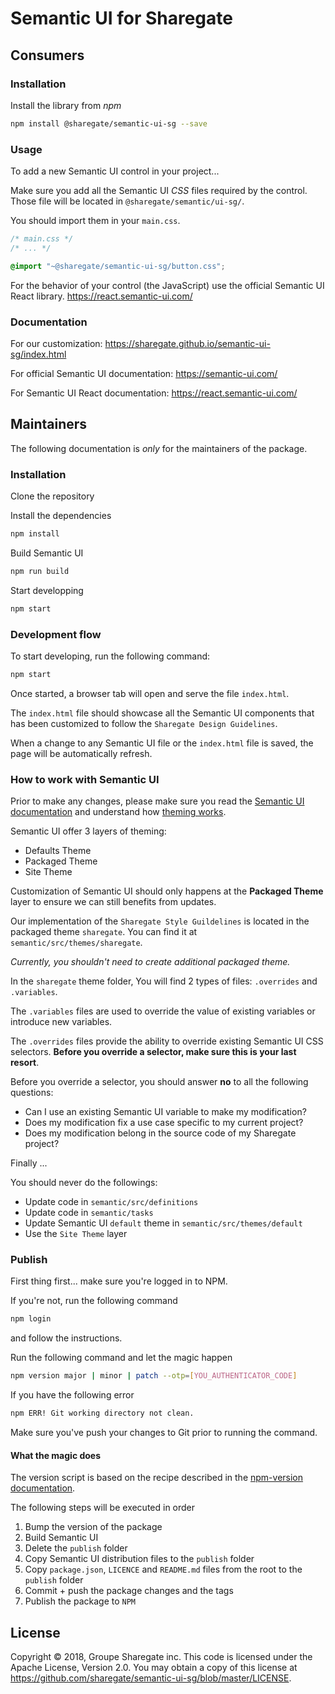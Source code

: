 # Semantic UI for Sharegate

## Consumers

### Installation

Install the library from *npm*

```bash
npm install @sharegate/semantic-ui-sg --save
```

### Usage

To add a new Semantic UI control in your project...

Make sure you add all the Semantic UI *CSS* files required by the control. Those file will be located in `@sharegate/semantic/ui-sg/`.

You should import them in your `main.css`.

```css
/* main.css */
/* ... */

@import "~@sharegate/semantic-ui-sg/button.css";

```

For the behavior of your control (the JavaScript) use the official Semantic UI React library. https://react.semantic-ui.com/

### Documentation

For our customization: https://sharegate.github.io/semantic-ui-sg/index.html

For official Semantic UI documentation: https://semantic-ui.com/

For Semantic UI React documentation: https://react.semantic-ui.com/

## Maintainers

The following documentation is _only_ for the maintainers of the package.

### Installation

Clone the repository

Install the dependencies

```bash
npm install
```

Build Semantic UI

```bash
npm run build
```

Start developping

```bash
npm start
```

### Development flow

To start developing, run the following command:

```bash
npm start
```

Once started, a browser tab will open and serve the file `index.html`.

The `index.html` file should showcase all the Semantic UI components that has been customized to follow the `Sharegate Design Guidelines`.

When a change to any Semantic UI file or the `index.html` file is saved, the page will be automatically refresh.

### How to work with Semantic UI 

Prior to make any changes, please make sure you read the [Semantic UI documentation](https://semantic-ui.com/) and understand how [theming works](https://semantic-ui.com/usage/theming.html).

Semantic UI offer 3 layers of theming:
- Defaults Theme
- Packaged Theme
- Site Theme

Customization of Semantic UI should only happens at the **Packaged Theme** layer to ensure we can still benefits from updates.

Our implementation of the `Sharegate Style Guildelines` is located in the packaged theme `sharegate`. You can find it at `semantic/src/themes/sharegate`.

_Currently, you shouldn't need to create additional packaged theme._

In the `sharegate` theme folder, You will find 2 types of files: `.overrides` and `.variables`.

The `.variables` files are used to override the value of existing variables or introduce new variables.

The `.overrides` files provide the ability to override existing Semantic UI CSS selectors. **Before you override a selector, make sure this is your last resort**.

Before you override a selector, you should answer **no** to all the following questions:
- Can I use an existing Semantic UI variable to make my modification?
- Does my modification fix a use case specific to my current project? 
- Does my modification belong in the source code of my Sharegate project?

Finally ...

You should never do the followings:
- Update code in `semantic/src/definitions`
- Update code in `semantic/tasks`
- Update Semantic UI `default` theme in `semantic/src/themes/default`
- Use the `Site Theme` layer

### Publish

First thing first... make sure you're logged in to NPM.

If you're not, run the following command

```bash
npm login
```

and follow the instructions.

Run the following command and let the magic happen

```bash
npm version major | minor | patch --otp=[YOU_AUTHENTICATOR_CODE]
```

If you have the following error

```bash
npm ERR! Git working directory not clean.
```

Make sure you've push your changes to Git prior to running the command.

#### What the magic does

The version script is based on the recipe described in the [npm-version documentation](https://docs.npmjs.com/cli/version).

The following steps will be executed in order

1. Bump the version of the package
2. Build Semantic UI
3. Delete the `publish` folder
4. Copy Semantic UI distribution files to the `publish` folder
5. Copy `package.json`, `LICENCE` and `README.md` files from the root to the `publish` folder
6. Commit + push the package changes and the tags
7. Publish the package to `NPM`

## License

Copyright © 2018, Groupe Sharegate inc. This code is licensed under the Apache License, Version 2.0. You may obtain a copy of this license at https://github.com/sharegate/semantic-ui-sg/blob/master/LICENSE.

